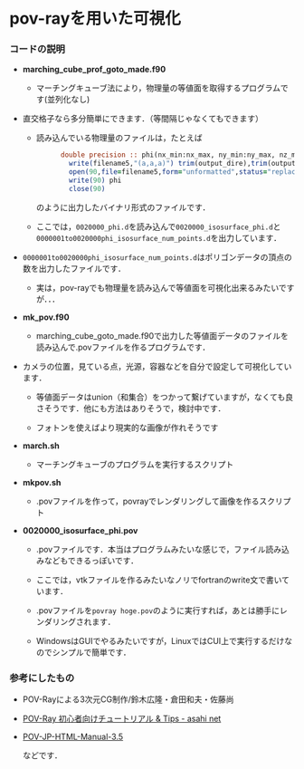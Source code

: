 # pov-rayを用いた可視化

### コードの説明



- **marching_cube_prof_goto_made.f90**

  - マーチングキューブ法により，物理量の等値面を取得するプログラムです(並列化なし)
    
- 直交格子なら多分簡単にできます．（等間隔じゃなくてもできます）
    
  - 読み込んでいる物理量のファイルは，たとえば

    ```fortran
          double precision :: phi(nx_min:nx_max, ny_min:ny_max, nz_min:nz_max) ! phi: order parameter
            write(filename5,"(a,a,a)") trim(output_dire),trim(output_next),"phi.d"
            open(90,file=filename5,form="unformatted",status="replace")
            write(90) phi
            close(90)
    ```
  
    のように出力したバイナリ形式のファイルです．
  
  - ここでは，`0020000_phi.d`を読み込んで`0020000_isosurface_phi.d`と`0000001to0020000phi_isosurface_num_points.d`を出力しています．
    
- `0000001to0020000phi_isosurface_num_points.d`はポリゴンデータの頂点の数を出力したファイルです．
  
    

  - 実は，pov-rayでも物理量を読み込んで等値面を可視化出来るみたいですが．．．

    

- **mk_pov.f90**

  - marching_cube_goto_made.f90で出力した等値面データのファイルを読み込んで.povファイルを作るプログラムです．
    
- カメラの位置，見ている点，光源，容器などを自分で設定して可視化しています．
    
  - 等値面データはunion（和集合）をつかって繋げていますが，なくても良さそうです．他にも方法はありそうで，検討中です．

    

  - フォトンを使えばより現実的な画像が作れそうです

    

- **march.sh**

  - マーチングキューブのプログラムを実行するスクリプト

    

- **mkpov.sh**

  - .povファイルを作って，povrayでレンダリングして画像を作るスクリプト
    

- **0020000_isosurface_phi.pov**

  - .povファイルです．本当はプログラムみたいな感じで，ファイル読み込みなどもできるっぽいです．
    
  - ここでは，vtkファイルを作るみたいなノリでfortranのwrite文で書いています．

  - .povファイルを`povray hoge.pov`のように実行すれば，あとは勝手にレンダリングされます．

  - WindowsはGUIでやるみたいですが，LinuxではCUI上で実行するだけなのでシンプルで簡単です．
  
    

### 参考にしたもの

- POV-Rayによる3次元CG制作/鈴木広隆・倉田和夫・佐藤尚
- [POV-Ray 初心者向けチュートリアル & Tips - asahi net](http://www.asahi-net.or.jp/~va5n-okmt/pov/tutorial/index.html)
- [POV-JP-HTML-Manual-3.5](https://flex.phys.tohoku.ac.jp/texi/pov35jp/pov35ref.html)

  などです．